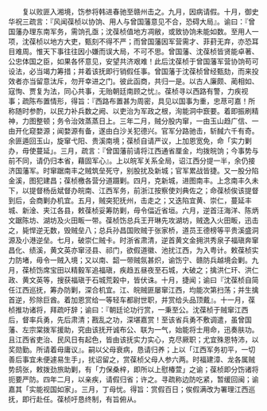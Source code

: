 <!-- { "loadSidebar": true } -->
　　复以败匪入湘境，饬参将韩进春驰至赣州击之。九月，因病请假。十月，御史华祝三疏言：『风闻葆桢以协饷、用人与曾国藩意见不合，恐碍大局』。谕曰：『曾国藩办理东南军务，需饷孔亟；沈葆桢值地方凋敝，或致协饷未能如数。至用人一项，沈葆桢以地方大吏，甄刻不得不严；而曾国藩因军营需才、菲葑无弃，亦恐耳目难周。惟天下事往往因小嫌而误大局，不可不思。曾国藩、沈葆桢皆贤能卓著、公忠体国之臣，如果各怀意见，安望共济艰难！此后沈葆桢于曾国藩军营协饷苟可设法，必当竭力筹措；并着该抚即行销假任事。曾国藩于沈葆桢曾经甄劾，而来投效者亦当留意汰斥，勿开幸进之门。彼此函商，共归一是。以古人廉颇、蔺相如、寇恂、贾复为法，同心共事，无贻朝廷南顾之忧』。葆桢寻以西路有警，力疾视事；疏陈布置情形，得旨：『西路布置甚为周密，具见以国事为重，忠荩可嘉！所称随时参酌，以民力补兵数之阙、以吏治为军政之根，洵能洞中窾要。着即振刷精神，力图整顿；务令治效蒸蒸日上。三年二月，贼分股内窜，一由玉山趋广信、一由开化窥婺源；闻婺源有备，遂由白沙关犯德兴。官军分路驰击，斩馘六千有奇。余匪遁回玉山，旋窜弋阳、贵溪南境；葆桢自请严议，上加恩宽免，命「实力剿办，毋使蔓延」。三月，疏言：『曾国藩前请将江西通省厘金，均拨皖饷；今事势与前不同，请仍归本省，藉固军心』。上以皖军关系全局，诏江西分提一半，余仍接济国藩军。时窜踞南丰之贼筑垒死守，别股扰及新城；官军累战皆捷。又一股分陷金溪，图犯建昌；葆桢檄各营分道蹑剿。四月，克新城，进图南丰。上念南丰久未下，以提督杨岳斌督办皖南、江西军务，前浙江按察使刘典佐之；命葆桢俟该提督到后，会商剿办机宜。五月，贼突犯抚州，击走之；又迭陷宜黄、崇仁，蔓延丰城、新淦、夹江各县，敕葆桢妥筹防剿，毋令偪近省垣。六月，逆首汪海洋、陈炳文踞陈坊、湖坊及火田畈一带。葆桢饬总兵王开琳先攻湖坊，贼逸入火田畈，迅击之，毙悍逆无数，毁贼垒八；总兵孙昌国败贼于张家桥，道员王德榜等平贵溪盛洞源及小港逆垒。七月，破崇仁贼卡。时浙省肃清，逆首黄文金拥洪秀泉子福瑱奔窜昌化、绩溪，黄文英亦窜泾县、祁门，欲假道徽、池扰江西，为入粤计。敕葆桢实力防堵，毋令一贼入境；又以南、韶一带贼氛甚炽，谕饬宁、赣防兵越境会剿。九月，葆桢饬席宝田以精毅军追福瑱，疾趋五昼夜至石城，大破之；擒洪仁玕、洪仁政、黄文英等，搜获福瑱于石城荒榖中，皆伏诛。十月，捷闻；谕曰『沈葆桢自简任江西巡抚，筹办防剿，深合机宜。江、皖贼匪屡窜江西，均能次第扫荡；并生擒首逆，殄除巨酋。着加恩赏给一等轻车都尉世职，并赏给头品顶戴』。十一月，葆桢推功诸将，拜疏吁辞；谕曰：『朝廷论功行赏，一秉至公。沈葆桢于贼窜江西后，督率兵勇，先后肃清；戡乱之功，深堪嘉赏！至该省兵勇不敷调遣，虽曾国藩、左宗棠拨军援助，究由该抚开诚布公、联为一气，始能将士用命，迅奏肤功。且江西省吏治、民风日有起色，皆由该抚实力实心，克尽厥职；尤宜殊恩特沛，以奖勋勤。所请着毋庸议』。嗣以父母衰病，恳请归养；上以「江西军务初平，一切善后事宜未便遽易生手」，扰诏留之，赏葆桢父母人参六两。时福建漳、龙各属贼势鸱张，敕拨劲旅助剿，有「力保桑梓，即所以上慰椿萱」之谕；葆桢即分饬诸将扼要严防。四年二月，以亲疾，请假归省；许之。寻疏称边防吃紧，暂缓回闽；谕嘉其「实能视国如家」。三月，丁母忧。得旨：赏假百日；俟假满改为署理江西巡抚，即行赴任。葆桢吁恳终制，有旨俯从。

